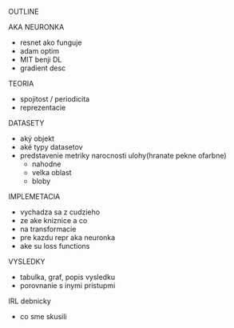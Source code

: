OUTLINE

AKA NEURONKA
- resnet ako funguje
- adam optim
- MIT benji DL
- gradient desc

TEORIA
- spojitost / periodicita
- reprezentacie

DATASETY
- aký objekt
- aké typy datasetov 
 - predstavenie metriky narocnosti ulohy(hranate pekne ofarbne)
    - nahodne
    - velka oblast 
    - bloby

IMPLEMETACIA 
- vychadza sa z cudzieho
- ze ake kniznice a co
- na transformacie
- pre kazdu repr aka neuronka
- ake su loss functions

VYSLEDKY
- tabulka, graf, popis vysledku
- porovnanie s inymi pristupmi 


IRL debnicky
- co sme skusili
